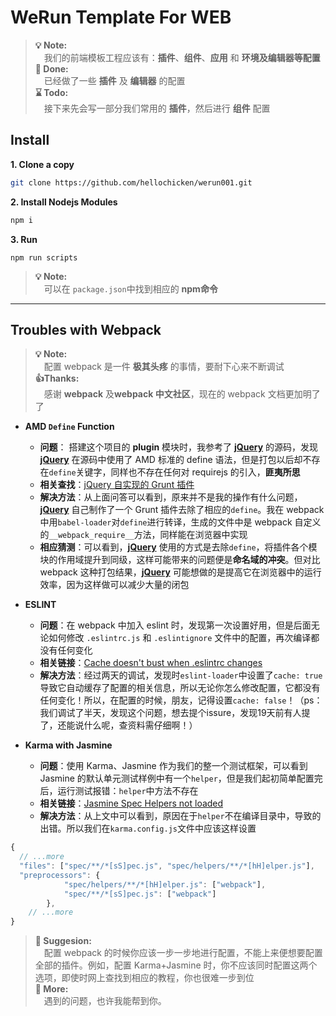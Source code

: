 # WeRun Template For WEB

> **💡 Note:**<br />&emsp;我们的前端模板工程应该有：**插件**、**组件**、**应用** 和 **环境及编辑器等配置**  
> **🔋 Done:**<br />&emsp;已经做了一些 **插件** 及 **编辑器** 的配置  
> **⌛ Todo:**<br />&emsp;接下来先会写一部分我们常用的 **插件**，然后进行 **组件** 配置  

## Install

**1. Clone a copy**

```bash
git clone https://github.com/hellochicken/werun001.git
```

**2. Install Nodejs Modules**

```bash
npm i
```

**3. Run**

```
npm run scripts
```

> **💡 Note:**<br />&emsp;可以在 `package.json`中找到相应的 **npm命令**

---

## Troubles with Webpack

> **💡 Note:**<br />&emsp;配置 webpack 是一件 **极其头疼** 的事情，要耐下心来不断调试  
> **👍Thanks:**<br />&emsp;感谢 **webpack** 及**webpack 中文社区**，现在的 webpack 文档更加明了了  

* **AMD `Define` Function**
  - **问题**： 搭建这个项目的 **plugin** 模块时，我参考了 **[jQuery](https://github.com/jquery/jquery.git)** 的源码，发现 **[jQuery](https://github.com/jquery/jquery.git)** 在源码中使用了 AMD 标准的 define 语法，但是打包以后却不存在`define`关键字，同样也不存在任何对 requirejs 的引入，**匪夷所思**
  - **相关查找**：[jQuery 自实现的 Grunt 插件](https://segmentfault.com/q/1010000002711107/a-1020000002711140)
  - **解决方法**：从上面问答可以看到，原来并不是我的操作有什么问题，**[jQuery](https://github.com/jquery/jquery.git)** 自己制作了一个 Grunt 插件去除了相应的`define`。我在 webpack 中用`babel-loader`对`define`进行转译，生成的文件中是 webpack 自定义的`__webpack_require__`方法，同样能在浏览器中实现
  - **相应猜测**：可以看到，**[jQuery](https://github.com/jquery/jquery.git)** 使用的方式是去除`define`，将插件各个模块的作用域提升到同级，这样可能带来的问题便是**命名域的冲突**。但对比 webpack 这种打包结果，**[jQuery](https://github.com/jquery/jquery.git)** 可能想做的是提高它在浏览器中的运行效率，因为这样做可以减少大量的闭包

* **ESLINT**
  - **问题**：在 webpack 中加入 eslint 时，发现第一次设置好用，但是后面无论如何修改 `.eslintrc.js` 和 `.eslintignore` 文件中的配置，再次编译都没有任何变化
  - **相关链接**：[Cache doesn't bust when .eslintrc changes](https://github.com/webpack-contrib/eslint-loader/issues/214)
  - **解决方法**：经过两天的调试，发现时`eslint-loader`中设置了`cache: true`导致它自动缓存了配置的相关信息，所以无论你怎么修改配置，它都没有任何变化！所以，在配置的时候，朋友，记得设置`cache: false`！（ps：我们调试了半天，发现这个问题，想去提个issure，发现19天前有人提了，还能说什么呢，查资料需仔细啊！）

* **Karma with Jasmine**
  - **问题**：使用 Karma、Jasmine 作为我们的整一个测试框架，可以看到 Jasmine 的默认单元测试样例中有一个`helper`，但是我们起初简单配置完后，运行测试报错：`helper`中方法不存在
  - **相关链接**：[Jasmine Spec Helpers not loaded](https://stackoverflow.com/questions/46245288/jasmine-spec-helpers-not-loaded)
  - **解决方法**：从上文中可以看到，原因在于`helper`不在编译目录中，导致的出错。所以我们在`karma.config.js`文件中应该这样设置

```javascript
{
  // ...more
  "files": ["spec/**/*[sS]pec.js", "spec/helpers/**/*[hH]elper.js"],
  "preprocessors": {
            "spec/helpers/**/*[hH]elper.js": ["webpack"],
            "spec/**/*[sS]pec.js": ["webpack"]
        },
    // ...more
}
```

> **💪 Suggesion:** <br />&emsp;配置 webpack 的时候你应该一步一步地进行配置，不能上来便想要配置全部的插件。例如，配置 Karma+Jasmine 时，你不应该同时配置这两个选项，即使时网上查找到相应的教程，你也很难一步到位  
> **🔨 More:**<br />&emsp;遇到的问题，也许我能帮到你。</br>
